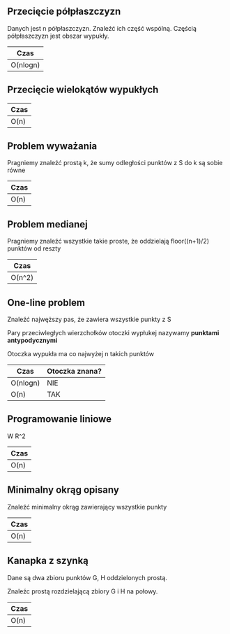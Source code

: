 ## Przecięcie półpłaszczyzn

Danych jest n półpłaszczyzn. Znaleźć ich część wspólną. Częścią półpłaszczyzn jest
obszar wypukły.

| Czas |
| ---- |
| O(nlogn) |

## Przecięcie wielokątów wypukłych

| Czas |
| ---- |
| O(n) |

## Problem wyważania

Pragniemy znaleźć prostą k, że sumy odległości punktów z S do k są sobie równe

| Czas |
| ---- |
| O(n) |

## Problem medianej

Pragniemy znaleźć wszystkie takie proste, że oddzielają floor((n+1)/2) punktów od reszty

| Czas |
| ---- |
| O(n^2) |

## One-line problem

Znaleźć najwęższy pas, że zawiera wszystkie punkty z S

Pary przeciwległych wierzchołków otoczki wypłukej nazywamy **punktami antypodycznymi**

Otoczka wypukła ma co najwyżej n takich punktów

| Czas | Otoczka znana? |
| ---- | -------------- |
| O(nlogn) | NIE |
| O(n) | TAK |

## Programowanie liniowe

W R^2

| Czas |
| ---- |
| O(n) |

## Minimalny okrąg opisany

Znaleźć minimalny okrąg zawierający wszystkie punkty

| Czas |
| ---- |
| O(n) |

## Kanapka z szynką

Dane są dwa zbioru punktów G, H oddzielonych prostą.

Znaleźc prostą rozdzielającą zbiory G i H na połowy.

| Czas |
| ---- |
| O(n) |

